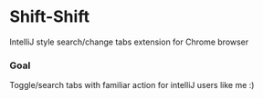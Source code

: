 # Shift-Shift

IntelliJ style search/change tabs extension for Chrome browser

### Goal
Toggle/search tabs with familiar action for intelliJ users like me :)


